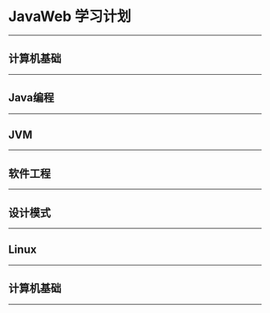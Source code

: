# JavaWeb 学习计划
---
## 计算机基础
--- 
## Java编程
--- 
## JVM
--- 
## 软件工程
--- 
## 设计模式
--- 
## Linux
--- 
## 计算机基础
--- 